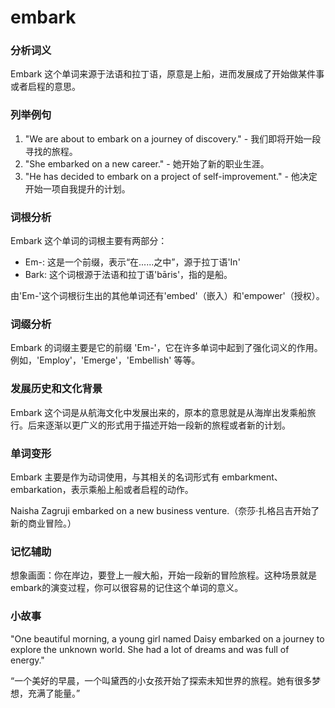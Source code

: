 # embark

### 分析词义

  

Embark 这个单词来源于法语和拉丁语，原意是上船，进而发展成了开始做某件事或者启程的意思。

  

### 列举例句

  

1.  "We are about to embark on a journey of discovery." - 我们即将开始一段寻找的旅程。
2.  "She embarked on a new career." - 她开始了新的职业生涯。
3.  "He has decided to embark on a project of self-improvement." - 他决定开始一项自我提升的计划。

  

### 词根分析

  

Embark 这个单词的词根主要有两部分：

  

*   Em-: 这是一个前缀，表示“在......之中”，源于拉丁语'In'
*   Bark: 这个词根源于法语和拉丁语'bāris'，指的是船。

  

由'Em-'这个词根衍生出的其他单词还有'embed'（嵌入）和'empower'（授权）。

  

### 词缀分析

  

Embark 的词缀主要是它的前缀 'Em-'，它在许多单词中起到了强化词义的作用。例如，'Employ'，'Emerge'，'Embellish' 等等。

  

### 发展历史和文化背景

  

Embark 这个词是从航海文化中发展出来的，原本的意思就是从海岸出发乘船旅行。后来逐渐以更广义的形式用于描述开始一段新的旅程或者新的计划。

  

### 单词变形

  

Embark 主要是作为动词使用，与其相关的名词形式有 embarkment、embarkation，表示乘船上船或者启程的动作。

  

Naisha Zagruji embarked on a new business venture.（奈莎·扎格吕吉开始了新的商业冒险。）

  

### 记忆辅助

  

想象画面：你在岸边，要登上一艘大船，开始一段新的冒险旅程。这种场景就是embark的演变过程，你可以很容易的记住这个单词的意义。

  

### 小故事

  

"One beautiful morning, a young girl named Daisy embarked on a journey to explore the unknown world. She had a lot of dreams and was full of energy."

  

“一个美好的早晨，一个叫黛西的小女孩开始了探索未知世界的旅程。她有很多梦想，充满了能量。”
